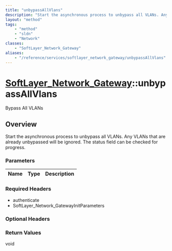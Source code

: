 ```yaml
---
title: "unbypassAllVlans"
description: "Start the asynchronous process to unbypass all VLANs. Any VLANs that are already unbypassed will be ignored. The status... "
layout: "method"
tags:
    - "method"
    - "sldn"
    - "Network"
classes:
    - "SoftLayer_Network_Gateway"
aliases:
    - "/reference/services/softlayer_network_gateway/unbypassAllVlans"
---
```

# [SoftLayer_Network_Gateway](/reference/services/SoftLayer_Network_Gateway)::unbypassAllVlans

Bypass All VLANs


## Overview 
Start the asynchronous process to unbypass all VLANs. Any VLANs that are already unbypassed will be ignored. The status field can be checked for progress. 

### Parameters 
|Name | Type | Description |
| --- | --- | --- |


### Required Headers
* authenticate
* SoftLayer_Network_GatewayInitParameters

### Optional Headers

### Return Values
void

